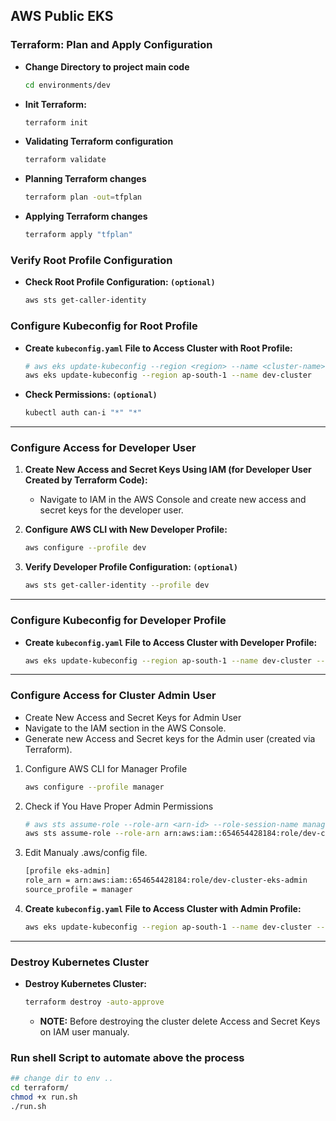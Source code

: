 ## AWS Public EKS

### Terraform: Plan and Apply Configuration

- **Change Directory to project main code**

  ```sh
  cd environments/dev
  ```

- **Init Terraform:**

  ```sh
  terraform init
  ```

- **Validating Terraform configuration**

  ```sh
  terraform validate
  ```

- **Planning Terraform changes**

  ```sh
  terraform plan -out=tfplan
  ```

- **Applying Terraform changes**

  ```sh
  terraform apply "tfplan"
  ```

### Verify Root Profile Configuration

- **Check Root Profile Configuration: `(optional)`**
  ```sh
  aws sts get-caller-identity
  ```

### Configure Kubeconfig for Root Profile

- **Create `kubeconfig.yaml` File to Access Cluster with Root Profile:**

  ```sh
  # aws eks update-kubeconfig --region <region> --name <cluster-name>
  aws eks update-kubeconfig --region ap-south-1 --name dev-cluster
  ```

- **Check Permissions: `(optional)`**
  ```sh
  kubectl auth can-i "*" "*"
  ```

---

### Configure Access for Developer User

1. **Create New Access and Secret Keys Using IAM (for Developer User Created by Terraform Code):**
   - Navigate to IAM in the AWS Console and create new access and secret keys for the developer user.

2. **Configure AWS CLI with New Developer Profile:**
   ```sh
   aws configure --profile dev
   ```

3. **Verify Developer Profile Configuration: `(optional)`**
   ```sh
   aws sts get-caller-identity --profile dev
   ```

---

### Configure Kubeconfig for Developer Profile

- **Create `kubeconfig.yaml` File to Access Cluster with Developer Profile:**
   ```sh
   aws eks update-kubeconfig --region ap-south-1 --name dev-cluster --profile dev
   ```

---

### Configure Access for Cluster Admin User

- Create New Access and Secret Keys for Admin User
- Navigate to the IAM section in the AWS Console.
- Generate new Access and Secret keys for the Admin user (created via Terraform).

1. Configure AWS CLI for Manager Profile
   ```bash
   aws configure --profile manager
   ```

2. Check if You Have Proper Admin Permissions
   ```bash
   # aws sts assume-role --role-arn <arn-id> --role-session-name manager-session --profile <profile-name>
   aws sts assume-role --role-arn arn:aws:iam::654654428184:role/dev-cluster-eks-admin --role-session-name manager-session --profile manager
   ```

3. Edit Manualy .aws/config file.
   ```sh
   [profile eks-admin]
   role_arn = arn:aws:iam::654654428184:role/dev-cluster-eks-admin
   source_profile = manager
   ```
4. **Create `kubeconfig.yaml` File to Access Cluster with Admin Profile:**
   ```sh
   aws eks update-kubeconfig --region ap-south-1 --name dev-cluster --profile eks-admin
   ```

---

### Destroy Kubernetes Cluster

- **Destroy Kubernetes Cluster:**
   ```sh
   terraform destroy -auto-approve
   ```
   - **NOTE:** Before destroying the cluster delete Access and Secret Keys on IAM user manualy.


### **Run shell Script to automate above the process**
   ```sh
   ## change dir to env ..
   cd terraform/
   chmod +x run.sh
   ./run.sh
   ```


<!-- 
[ 
    check storage drivers EFS,
    File system & module structure
]
--->


